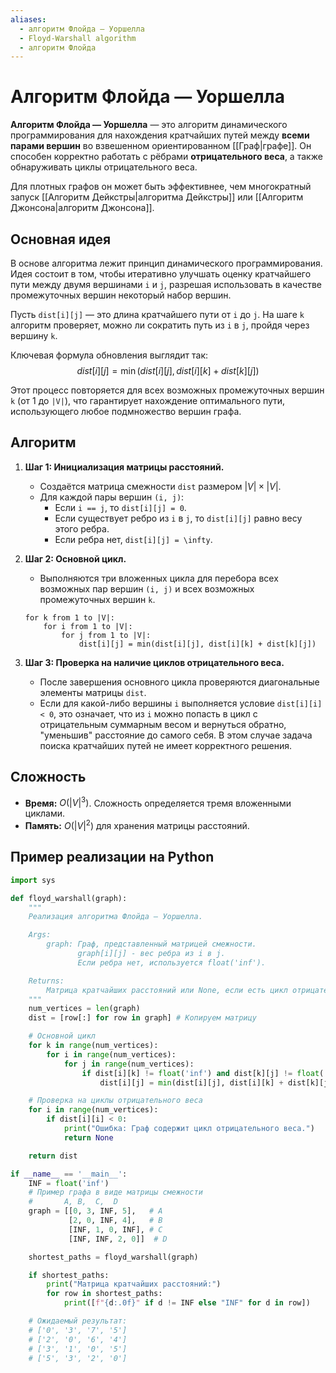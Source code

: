 ```yaml
---
aliases:
  - алгоритм Флойда — Уоршелла
  - Floyd-Warshall algorithm
  - алгоритм Флойда
---
```

# Алгоритм Флойда — Уоршелла

**Алгоритм Флойда — Уоршелла** — это алгоритм динамического программирования для нахождения кратчайших путей между **всеми парами вершин** во взвешенном ориентированном [[Граф|графе]]. Он способен корректно работать с рёбрами **отрицательного веса**, а также обнаруживать циклы отрицательного веса.

Для плотных графов он может быть эффективнее, чем многократный запуск [[Алгоритм Дейкстры|алгоритма Дейкстры]] или [[Алгоритм Джонсона|алгоритм Джонсона]].

## Основная идея

В основе алгоритма лежит принцип динамического программирования. Идея состоит в том, чтобы итеративно улучшать оценку кратчайшего пути между двумя вершинами `i` и `j`, разрешая использовать в качестве промежуточных вершин некоторый набор вершин.

Пусть `dist[i][j]` — это длина кратчайшего пути от `i` до `j`. На шаге `k` алгоритм проверяет, можно ли сократить путь из `i` в `j`, пройдя через вершину `k`.

Ключевая формула обновления выглядит так:
$$
dist[i][j] = \min(dist[i][j], dist[i][k] + dist[k][j])
$$

Этот процесс повторяется для всех возможных промежуточных вершин `k` (от 1 до `|V|`), что гарантирует нахождение оптимального пути, использующего любое подмножество вершин графа.

## Алгоритм

1.  **Шаг 1: Инициализация матрицы расстояний.**
    *   Создаётся матрица смежности `dist` размером $|V| \times |V|$.
    *   Для каждой пары вершин `(i, j)`:
        *   Если `i == j`, то `dist[i][j] = 0`.
        *   Если существует ребро из `i` в `j`, то `dist[i][j]` равно весу этого ребра.
        *   Если ребра нет, `dist[i][j] = \infty`.

2.  **Шаг 2: Основной цикл.**
    *   Выполняются три вложенных цикла для перебора всех возможных пар вершин `(i, j)` и всех возможных промежуточных вершин `k`.
    ```
    for k from 1 to |V|:
        for i from 1 to |V|:
            for j from 1 to |V|:
                dist[i][j] = min(dist[i][j], dist[i][k] + dist[k][j])
    ```

3.  **Шаг 3: Проверка на наличие циклов отрицательного веса.**
    *   После завершения основного цикла проверяются диагональные элементы матрицы `dist`.
    *   Если для какой-либо вершины `i` выполняется условие `dist[i][i] < 0`, это означает, что из `i` можно попасть в цикл с отрицательным суммарным весом и вернуться обратно, "уменьшив" расстояние до самого себя. В этом случае задача поиска кратчайших путей не имеет корректного решения.

## Сложность

*   **Время:** $O(|V|^3)$. Сложность определяется тремя вложенными циклами.
*   **Память:** $O(|V|^2)$ для хранения матрицы расстояний.

## Пример реализации на Python

```python
import sys

def floyd_warshall(graph):
    """
    Реализация алгоритма Флойда — Уоршелла.

    Args:
        graph: Граф, представленный матрицей смежности.
               graph[i][j] - вес ребра из i в j.
               Если ребра нет, используется float('inf').

    Returns:
        Матрица кратчайших расстояний или None, если есть цикл отрицательного веса.
    """
    num_vertices = len(graph)
    dist = [row[:] for row in graph] # Копируем матрицу

    # Основной цикл
    for k in range(num_vertices):
        for i in range(num_vertices):
            for j in range(num_vertices):
                if dist[i][k] != float('inf') and dist[k][j] != float('inf'):
                    dist[i][j] = min(dist[i][j], dist[i][k] + dist[k][j])

    # Проверка на циклы отрицательного веса
    for i in range(num_vertices):
        if dist[i][i] < 0:
            print("Ошибка: Граф содержит цикл отрицательного веса.")
            return None

    return dist

if __name__ == '__main__':
    INF = float('inf')
    # Пример графа в виде матрицы смежности
    #       A, B,  C,  D
    graph = [[0, 3, INF, 5],   # A
             [2, 0, INF, 4],   # B
             [INF, 1, 0, INF], # C
             [INF, INF, 2, 0]]  # D

    shortest_paths = floyd_warshall(graph)

    if shortest_paths:
        print("Матрица кратчайших расстояний:")
        for row in shortest_paths:
            print([f"{d:.0f}" if d != INF else "INF" for d in row])

    # Ожидаемый результат:
    # ['0', '3', '7', '5']
    # ['2', '0', '6', '4']
    # ['3', '1', '0', '5']
    # ['5', '3', '2', '0']
```